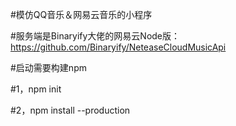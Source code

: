 #模仿QQ音乐＆网易云音乐的小程序

#服务端是Binaryify大佬的网易云Node版：https://github.com/Binaryify/NeteaseCloudMusicApi

#启动需要构建npm

#1，npm init

#2，npm install --production
